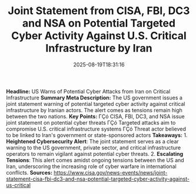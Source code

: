 ﻿---
title: "Joint Statement from CISA, FBI, DC3 and NSA on Potential Targeted Cyber Activity Against U.S. Critical Infrastructure by Iran"
date: "2025-08-19T18:31:16"
category: "Markets"
summary: ""
slug: "joint statement from cisa fbi dc3 and nsa on potential targe"
source_urls:
  - "https://www.cisa.gov/news-events/news/joint-statement-cisa-fbi-dc3-and-nsa-potential-targeted-cyber-activity-against-us-critical"
seo:
  title: "Joint Statement from CISA, FBI, DC3 and NSA on Potential Targeted Cyber Activity Against U.S. Critical Infrastructure by Iran | Hash n Hedge"
  description: ""
  keywords: ["news", "markets", "brief"]
---
**Headline:** US Warns of Potential Cyber Attacks from Iran on Critical Infrastructure  **Summary Meta Description:** The US government issues a joint statement warning of potential targeted cyber activity against critical infrastructure by Iranian actors. The alert comes as tensions remain high between the two nations.  **Key Points:**  ΓÇó CISA, FBI, DC3, and NSA issue joint statement on potential cyber threats ΓÇó Targeted attacks aim to compromise U.S. critical infrastructure systems ΓÇó Threat actor believed to be linked to Iran's government or state-sponsored actors  **Takeaways:**  1. **Heightened Cybersecurity Alert**: The joint statement serves as a clear warning to the US government, private sector, and critical infrastructure operators to remain vigilant against potential cyber threats. 2. **Escalating Tensions**: This alert comes amidst ongoing tensions between the US and Iran, underscoring the increasing role of cyber warfare in international conflicts.  **Sources:** https://www.cisa.gov/news-events/news/joint-statement-cisa-fbi-dc3-and-nsa-potential-targeted-cyber-activity-against-us-critical 
